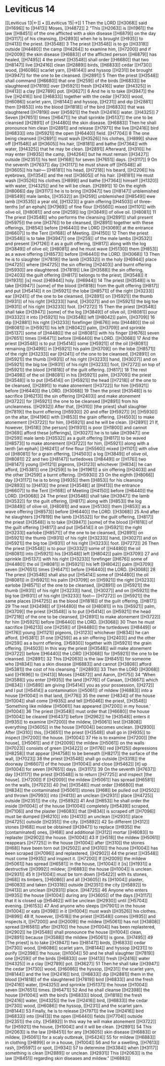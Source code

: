 # Leviticus 14
[[Leviticus 13|←]] • [[Leviticus 15|→]]
1 Then the LORD [[H3068]] said [[H1696]] to [[H413]] Moses, [[H4872]] 
2 “This [[H2063]] is [[H1961]] the law [[H8451]] of the one afflicted with a skin disease [[H6879]] on the day [[H3117]] of his cleansing, [[H2893]] when he is brought [[H935]] to [[H413]] the priest. [[H3548]] 
3 The priest [[H3548]] is to go [[H3318]] outside [[H4480]] the camp [[H4264]] to examine him, [[H7200]] and if [[H2009]] the skin disease [[H6883]] of the afflicted person [[H6879]] has healed, [[H7495]] 
4 the priest [[H3548]] shall order [[H6680]] that two [[H8147]] live [[H2416]] clean [[H2889]] birds, [[H6833]] cedar [[H730]] wood, [[H6086]] scarlet yarn, [[H8144]] and hyssop [[H231]] be brought [[H3947]] for the one to be cleansed. [[H2891]] 
5 Then the priest [[H3548]] shall command [[H6680]] that one [[H259]] of the birds [[H6833]] be slaughtered [[H7819]] over [[H5921]] fresh [[H2416]] water [[H4325]] in [[H413]] a clay [[H2789]] pot. [[H3627]] 
6 And he is to take [[H3947]] the live [[H2416]] bird [[H6833]] together with the cedar [[H730]] wood, [[H6086]] scarlet yarn, [[H8144]] and hyssop, [[H231]] and dip [[H2881]] them [[H853]] into the blood [[H1818]] of the bird [[H6833]] that was slaughtered [[H7819]] over [[H5921]] the fresh [[H2416]] water. [[H4325]] 
7 Seven [[H7651]] times [[H6471]] he shall sprinkle [[H5137]] the one to be cleansed [[H2891]] of [[H4480]] the skin disease. [[H6883]] Then he shall pronounce him clean [[H2891]] and release [[H7971]] the live [[H2416]] bird [[H6833]] into [[H5921]] the open [[H6440]] field. [[H7704]] 
8 The one being cleansed [[H2891]] must wash [[H3526]] his clothes, [[H899]] shave off [[H1548]] all [[H3605]] his hair, [[H8181]] and bathe [[H7364]] with water, [[H4325]] that he may be clean. [[H2891]] Afterward, [[H310]] he may enter [[H935]] the camp, [[H4264]] but he must remain [[H3427]] outside [[H2351]] his tent [[H168]] for seven [[H7651]] days. [[H3117]] 
9 On the seventh [[H7637]] day [[H3117]] he must shave off [[H1548]] all [[H3605]] his hair— [[H8181]] his head, [[H7218]] his beard, [[H2206]] his eyebrows, [[H1354]] and the rest [[H3605]] of his hair. [[H8181]] He must wash [[H3526]] his clothes [[H899]] and bathe [[H7364]] himself [[H1320]] with water, [[H4325]] and he will be clean. [[H2891]] 
10 On the eighth [[H8066]] day [[H3117]] he is to bring [[H3947]] two [[H8147]] unblemished [[H8549]] male lambs, [[H3532]] an [[H259]] unblemished [[H8549]] ewe lamb [[H3535]] a year old, [[H1323]] a grain offering [[H4503]] of three-tenths [of an ephah] [[H7969]] of fine flour [[H5560]] mixed [[H1101]] with olive oil, [[H8081]] and one [[H259]] log [[H3849]] of olive oil. [[H8081]] 
11 The priest [[H3548]] who performs the cleansing [[H2891]] shall present [[H5975]] the one [[H376]] to be cleansed, [[H2891]] together with these offerings, [[H854]] before [[H6440]] the LORD [[H3069]] at the entrance [[H6607]] to the Tent [[H168]] of Meeting. [[H4150]] 
12 Then the priest [[H3548]] is to take [[H3947]] one [[H259]] of the male lambs [[H3532]] and present [[H7126]] it as a guilt offering, [[H817]] along with the log [[H3849]] of olive oil; [[H8081]] and he must wave [[H5130]] them [[H853]] as a wave offering [[H8573]] before [[H6440]] the LORD. [[H3068]] 
13 Then he is to slaughter [[H7819]] the lamb [[H3532]] in the holy [[H6944]] place [[H4725]] where [[H4725]] the sin offering [[H2403]] and burnt offering [[H5930]] are slaughtered. [[H7819]] Like [[H3588]] the sin offering, [[H2403]] the guilt offering [[H817]] belongs to the priest; [[H3548]] it [[H1931]] [is] most [[H6944]] holy. [[H6944]] 
14 The priest [[H3548]] is to take [[H3947]] [some] of the blood [[H1818]] from the guilt offering [[H817]] and put [[H5414]] it on [[H5921]] the lobe [[H8571]] of the right [[H3233]] ear [[H241]] of the one to be cleansed, [[H2891]] on [[H5921]] the thumb [[H931]] of his right [[H3233]] hand, [[H3027]] and on [[H5921]] the big toe [[H931]] of his right [[H3233]] foot. [[H7272]] 
15 Then the priest [[H3548]] shall take [[H3947]] [some] of the log [[H3849]] of olive oil, [[H8081]] pour [[H3332]] it into [[H5921]] his [[H3548]] left [[H8042]] palm, [[H3709]] 
16 dip [[H2881]] his right [[H3233]] forefinger [[H676]] into [[H4480]] the oil [[H8081]] in [[H5921]] his left [[H8042]] palm, [[H3709]] and sprinkle [[H5137]] some of [[H4480]] the oil [[H8081]] with his finger [[H676]] seven [[H7651]] times [[H6471]] before [[H6440]] the LORD. [[H3068]] 
17 And the priest [[H3548]] is to put [[H5414]] some [[H5921]] of the oil [[H8081]] remaining [[H3499]] in [[H5921]] his palm [[H3709]] on the lobe [[H8571]] of the right [[H3233]] ear [[H241]] of the one to be cleansed, [[H2891]] on [[H5921]] the thumb [[H931]] of his right [[H3233]] hand, [[H3027]] and on [[H5921]] the big toe [[H931]] of his right [[H3233]] foot, [[H7272]] on top of [[H5921]] the blood [[H1818]] of the guilt offering. [[H817]] 
18 The rest [[H3498]] of the oil [[H8081]] in his [[H5921]] palm, [[H3709]] the priest [[H3548]] is to put [[H5414]] on [[H5921]] the head [[H7218]] of the one to be cleansed, [[H2891]] to make atonement [[H3722]] for him [[H5921]] before [[H6440]] the LORD. [[H3068]] 
19 Then the priest [[H3548]] is to sacrifice [[H6213]] the sin offering [[H2403]] and make atonement [[H3722]] for [[H5921]] the one to be cleansed [[H2891]] from his uncleanness. [[H2932]] After that, [[H310]] [the priest] shall slaughter [[H7819]] the burnt offering [[H5930]] 
20 and offer [[H5927]] [it] [[H5930]] on the altar, [[H4196]] with [[H853]] the grain offering, [[H4503]] to make atonement [[H3722]] for him, [[H5921]] and he will be clean. [[H2891]] 
21 If, however, [[H518]] [the person] [[H1931]] is poor [[H1800]] and cannot [[H369]] afford these [offerings], [[H3027]] he is to take [[H3947]] one [[H259]] male lamb [[H3532]] as a guilt offering [[H817]] to be waved [[H8573]] to make atonement [[H3722]] for him, [[H5921]] along with a tenth [an ephah] [[H6241]] of fine flour [[H5560]] mixed [[H1101]] with olive oil [[H8081]] for a grain offering, [[H4503]] a log [[H3849]] of olive oil, [[H8081]] 
22 and two [[H8147]] turtledoves [[H8449]] or [[H176]] two [[H8147]] young [[H1121]] pigeons, [[H3123]] whichever [[H834]] he can afford, [[H5381]] one [[H259]] to be [[H1961]] a sin offering [[H2403]] and the other [[H259]] a burnt offering. [[H5930]] 
23 On the eighth [[H8066]] day [[H3117]] he is to bring [[H935]] them [[H853]] for his cleansing [[H2893]] to [[H413]] the priest [[H3548]] at [[H413]] the entrance [[H6607]] to the Tent [[H168]] of Meeting [[H4150]] before [[H6440]] the LORD. [[H3068]] 
24 The priest [[H3548]] shall take [[H3947]] the lamb [[H3532]] for the guilt offering, [[H817]] along with [[H853]] the log [[H3849]] of olive oil, [[H8081]] and wave [[H5130]] them [[H853]] as a wave offering [[H8573]] before [[H6440]] the LORD. [[H3068]] 
25 And after he slaughters [[H7819]] the lamb [[H3532]] for the guilt offering, [[H817]] the priest [[H3548]] is to take [[H3947]] [some] of the blood [[H1818]] of the guilt offering [[H817]] and put [[H5414]] it on [[H5921]] the right [[H3233]] earlobe [[H8571]] of the one to be cleansed, [[H2891]] on [[H5921]] the thumb [[H931]] of his right [[H3233]] hand, [[H3027]] and on [[H5921]] the big toe [[H931]] of his right [[H3233]] foot. [[H7272]] 
26 Then the priest [[H3548]] is to pour [[H3332]] some of [[H4480]] the oil [[H8081]] into [[H5921]] his [[H3548]] left [[H8042]] palm [[H3709]] 
27 and sprinkle [[H5137]] with his right [[H3233]] forefinger [[H676]] some of [[H4480]] the oil [[H8081]] in [[H5921]] his left [[H8042]] palm [[H3709]] seven [[H7651]] times [[H6471]] before [[H6440]] the LORD. [[H3068]] 
28 The priest [[H3548]] shall also put [[H5414]] some of [[H4480]] the oil [[H8081]] in [[H5921]] his palm [[H3709]] on [[H5921]] the right [[H3233]] earlobe [[H8571]] of the one to be cleansed, [[H2891]] on [[H5921]] the thumb [[H931]] of his right [[H3233]] hand, [[H3027]] and on [[H5921]] the big toe [[H931]] of his right [[H3233]] foot— [[H7272]] on [[H5921]] the same places [[H4725]] as the blood [[H1818]] of the guilt offering. [[H817]] 
29 The rest [[H3498]] of [[H4480]] the oil [[H8081]] in his [[H5921]] palm, [[H3709]] the priest [[H3548]] is to put [[H5414]] on [[H5921]] the head [[H7218]] of the one to be cleansed, [[H2891]] to make atonement [[H3722]] for him [[H5921]] before [[H6440]] the LORD. [[H3068]] 
30 Then he must sacrifice [[H6213]] one [[H259]] of [[H4480]] the turtledoves [[H8449]] or [[H176]] young [[H1121]] pigeons, [[H3123]] whichever [[H834]] he can afford, [[H5381]] 
31 one [[H259]] as a sin offering [[H2403]] and the other [[H259]] as a burnt offering, [[H5930]] together with [[H5921]] the grain offering. [[H4503]] In this way the priest [[H3548]] will make atonement [[H3722]] before [[H6440]] the LORD [[H3068]] for [[H5921]] the one to be cleansed. [[H2891]] 
32 This [[H2063]] is the law [[H8451]] for someone who [[H834]] has a skin disease [[H6883]] and cannot [[H3808]] afford [[H5381]] the cost of his cleansing.” [[H2893]] 
33 Then the LORD [[H3068]] said [[H1696]] to [[H413]] Moses [[H4872]] and Aaron, [[H175]] 
34 “When [[H3588]] you enter [[H935]] the land [[H776]] of Canaan, [[H3667]] which [[H834]] I [[H589]] am giving [[H5414]] you  as your possession, [[H272]] and I put [[H5414]] a contamination [[H5061]] of mildew [[H6883]] into a house [[H1004]] in that land, [[H776]] 
35 the owner [[H834]] of the house [[H1004]] shall come [[H935]] and tell [[H5046]] the priest, [[H3548]] ‘Something like mildew [[H5061]] has appeared [[H7200]] in my  house.’ [[H1004]] 
36 The priest [[H3548]] must order that [[H6680]] the house [[H1004]] be cleared [[H6437]] before [[H2962]] he [[H3548]] enters it [[H935]] to examine [[H7200]] the mildew, [[H5061]] lest [[H3808]] everything [[H3605]] in the house [[H1004]] becomes unclean. [[H2930]] After [[H310]] this, [[H3651]] the priest [[H3548]] shall go in [[H935]] to inspect [[H7200]] the house. [[H1004]] 
37 He is to examine [[H7200]] [the house], [[H5061]] and if [[H2009]] the mildew [[H5061]] on the walls [[H7023]] consists of green [[H3422]] or [[H176]] red [[H125]] depressions [[H8258]] that appear [[H4758]] to be beneath [[H8217]] the surface of the wall, [[H7023]] 
38 the priest [[H3548]] shall go outside [[H3318]] the doorway [[H6607]] of the house [[H1004]] and close [[H5462]] [it] up [[H1004]] for seven [[H7651]] days. [[H3117]] 
39 On the seventh [[H7637]] day [[H3117]] the priest [[H3548]] is to return [[H7725]] and inspect [the house]. [[H7200]] If [[H2009]] the mildew [[H5061]] has spread [[H6581]] on the walls, [[H7023]] 
40 [he] [[H3548]] must order [[H6680]] that [[H834]] the contaminated [[H5061]] stones [[H68]] be pulled out [[H2502]] and thrown [[H7993]] into [[H413]] an unclean [[H2931]] place [[H4725]] outside [[H2351]] the city. [[H5892]] 
41 And [[H853]] he shall order the inside [[H1004]] of the house [[H1004]] completely [[H5439]] scraped, [[H7106]] and the plaster [[H6083]] that [[H834]] is scraped off [[H7096]] must be dumped [[H8210]] into [[H413]] an unclean [[H2931]] place [[H4725]] outside [[H2351]] the city. [[H5892]] 
42 So different [[H312]] stones [[H68]] must be obtained [[H3947]] to replace [[H935]] the [contaminated] ones, [[H68]] and additional [[H312]] mortar [[H6083]] to replaster [[H2902]] the house. [[H1004]] 
43 If [[H518]] the mildew [[H5061]] reappears [[H7725]] in the house [[H1004]] after [[H310]] the stones [[H68]] have been torn out [[H2502]] and [[H310]] the house [[H1004]] has been scraped [[H7096]] and replastered, [[H2902]] 
44 the priest [[H3548]] must come [[H935]] and inspect it. [[H7200]] If [[H2009]] the mildew [[H5061]] has spread [[H6581]] in the house, [[H1004]] it [is] [[H1931]] a destructive [[H3992]] mildew; [[H6883]] the house [[H1004]] is unclean. [[H2931]] 
45 It [[H1004]] must be torn down [[H5422]] with its stones, [[H68]] its timbers, [[H6086]] and all [[H3605]] its [[H1004]] plaster, [[H6083]] and taken [[H3318]] outside [[H2351]] the city [[H5892]] to [[H413]] an unclean [[H2931]] place. [[H4725]] 
46 Anyone who enters [[H935]] the house [[H1004]] during any [[H3605]] of the days [[H3117]] that it is closed up [[H5462]] will be unclean [[H2930]] until [[H5704]] evening. [[H6153]] 
47 And anyone who sleeps [[H7901]] in the house [[H1004]] or eats [[H398]] in it [[H1004]] must wash [[H3526]] his clothes. [[H899]] 
48 If, however, [[H518]] the priest [[H3548]] comes [[H935]] and inspects it, [[H7200]] and [[H2009]] the mildew [[H5061]] has not [[H3808]] spread [[H6581]] after [[H310]] the house [[H1004]] has been replastered, [[H2902]] he [[H3548]] shall pronounce the house [[H1004]] clean, [[H2891]] because [[H3588]] the mildew [[H5061]] is gone. [[H7495]] 
49 [The priest] is to take [[H3947]] two [[H8147]] birds, [[H6833]] cedar [[H730]] wood, [[H6086]] scarlet yarn, [[H8144]] and hyssop [[H231]] to purify [[H2398]] the house; [[H1004]] 
50 and he shall slaughter [[H7819]] one [[H259]] of the birds [[H6833]] over [[H413]] fresh [[H2416]] water [[H4325]] in a clay [[H2789]] pot. [[H3627]] 
51 Then he shall take [[H3947]] the cedar [[H730]] wood, [[H6086]] the hyssop, [[H231]] the scarlet yarn, [[H8144]] and the live [[H2416]] bird, [[H6833]] dip [[H2881]] them in the blood [[H1818]] of the slaughtered [[H7819]] bird [[H6833]] and the fresh [[H2416]] water, [[H4325]] and sprinkle [[H5137]] the house [[H1004]] seven [[H7651]] times. [[H6471]] 
52 And he shall cleanse [[H2398]] the house [[H1004]] with the bird’s [[H6833]] blood, [[H1818]] the fresh [[H2416]] water, [[H4325]] the live [[H2416]] bird, [[H6833]] the cedar [[H730]] wood, [[H6086]] the hyssop, [[H231]] and the scarlet yarn. [[H8144]] 
53 Finally, he is to release [[H7971]] the live [[H2416]] bird [[H6833]] into [[H413]] the open [[H6440]] fields [[H7704]] outside [[H2351]] the city. [[H5892]] In this way he will make atonement [[H3722]] for [[H5921]] the house, [[H1004]] and it will be clean. [[H2891]] 
54 This [[H2063]] is the law [[H8451]] for any [[H3605]] skin disease [[H6883]] or mildew, [[H5061]] for a scaly outbreak, [[H5424]] 
55 for mildew [[H6883]] in clothing [[H899]] or in a house, [[H1004]] 
56 and for a swelling, [[H7613]] rash, [[H5597]] or spot, [[H934]] 
57 to determine [[H3384]] when [[H3117]] something is clean [[H2889]] or unclean. [[H2931]] This [[H2063]] is the law [[H8451]] regarding skin diseases and mildew.” [[H6883]] 
